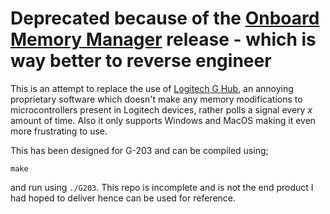 # Deprecated because of the [Onboard Memory Manager](https://www.reddit.com/r/LogitechG/comments/k4nvm4/new_logitech_onboard_memory_manager/) release - which is way better to reverse engineer


This is an attempt to replace the use of [Logitech G Hub](https://www.logitechg.com/en-eu/innovation/g-hub.html), an annoying proprietary software which doesn't make any memory modifications to microcontrollers present in Logitech devices, rather polls a signal every *x* amount of time. Also it only supports Windows and MacOS making it even more frustrating to use.

This has been designed for G-203 and can be compiled using;

```
make
```
and run using `./G203`. This repo is incomplete and is not the end product I had hoped to deliver hence can be used for reference.
